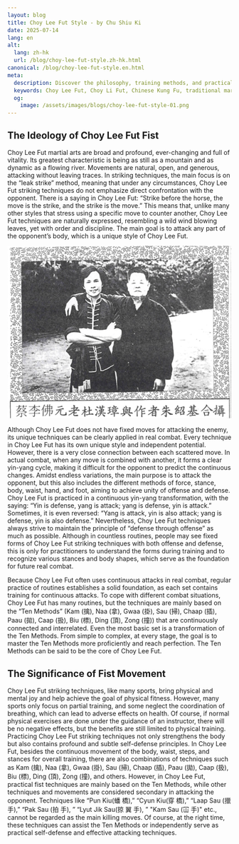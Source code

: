 ```yaml
---
layout: blog
title: Choy Lee Fut Style - by Chu Shiu Ki
date: 2025-07-14
lang: en
alt:
  lang: zh-hk
  url: /blog/choy-lee-fut-style.zh-hk.html
canonical: /blog/choy-lee-fut-style.en.html
meta:
  description: Discover the philosophy, training methods, and practical applications of Choy Lee Fut (蔡李佛) Kung Fu. Learn about the Ten Methods, martial arts principles, and the unique features of this traditional Chinese martial art as taught by Master Chu Siu Kee.
  keywords: Choy Lee Fut, Choy Li Fut, Chinese Kung Fu, traditional martial arts, Ten Methods, Chu Siu Ki, self-defense, kung fu philosophy, martial arts training, kung fu Sydney, Chinese martial arts, kung fu techniques, kung fu history, kung fu forms
  og: 
    image: /assets/images/blogs/choy-lee-fut-style-01.png
---
```



## The Ideology of Choy Lee Fut Fist

Choy Lee Fut martial arts are broad and profound, ever-changing and full of vitality. Its greatest characteristic is being as still as a mountain and as dynamic as a flowing river. Movements are natural, open, and generous, attacking without leaving traces. In striking techniques, the main focus is on the “leak strike” method, meaning that under any circumstances, Choy Lee Fut striking techniques do not emphasize direct confrontation with the opponent. There is a saying in Choy Lee Fut: “Strike before the horse, the move is the strike, and the strike is the move.” This means that, unlike many other styles that stress using a specific move to counter another, Choy Lee Fut techniques are naturally expressed, resembling a wild wind blowing leaves, yet with order and discipline. The main goal is to attack any part of the opponent’s body, which is a unique style of Choy Lee Fut.

<img src="/assets/images/blogs/choy-lee-fut-style-01.png" alt="Choy Lee Fut Grandmaster To Hon Cheung and author Chu Shiu Ki"  class="max-h-80 mx-auto rounded-lg shadow-lg"/>

Although Choy Lee Fut does not have fixed moves for attacking the enemy, its unique techniques can be clearly applied in real combat. Every technique in Choy Lee Fut has its own unique style and independent potential. However, there is a very close connection between each scattered move. In actual combat, when any move is combined with another, it forms a clear yin-yang cycle, making it difficult for the opponent to predict the continuous changes. Amidst endless variations, the main purpose is to attack the opponent, but this also includes the different methods of force, stance, body, waist, hand, and foot, aiming to achieve unity of offense and defense. Choy Lee Fut is practiced in a continuous yin-yang transformation, with the saying: “Yin is defense, yang is attack; yang is defense, yin is attack.” Sometimes, it is even reversed: “Yang is attack, yin is also attack; yang is defense, yin is also defense.” Nevertheless, Choy Lee Fut techniques always strive to maintain the principle of “defense through offense” as much as possible. Although in countless routines, people may see fixed forms of Choy Lee Fut striking techniques with both offense and defense, this is only for practitioners to understand the forms during training and to recognize various stances and body shapes, which serve as the foundation for future real combat.

Because Choy Lee Fut often uses continuous attacks in real combat, regular practice of routines establishes a solid foundation, as each set contains training for continuous attacks. To cope with different combat situations, Choy Lee Fut has many routines, but the techniques are mainly based on the “Ten Methods” (Kam (擒), Naa (拿), Gwaa (掛), Sau (掃), Chaap (插), Paau (拋), Caap (扱), Biu (標), Ding (頂), Zong (撞)) that are continuously connected and interrelated. Even the most basic set is a transformation of the Ten Methods. From simple to complex, at every stage, the goal is to master the Ten Methods more proficiently and reach perfection. The Ten Methods can be said to be the core of Choy Lee Fut.

## The Significance of Fist Movement

Choy Lee Fut striking techniques, like many sports, bring physical and mental joy and help achieve the goal of physical fitness. However, many sports only focus on partial training, and some neglect the coordination of breathing, which can lead to adverse effects on health. Of course, if normal physical exercises are done under the guidance of an instructor, there will be no negative effects, but the benefits are still limited to physical training. Practicing Choy Lee Fut striking techniques not only strengthens the body but also contains profound and subtle self-defense principles. In Choy Lee Fut, besides the continuous movement of the body, waist, steps, and stances for overall training, there are also combinations of techniques such as Kam (擒), Naa (拿), Gwaa (掛), Sau (掃), Chaap (插), Paau (拋), Caap (扱), Biu (標), Ding (頂), Zong (撞), and others. However, in Choy Lee Fut, practical fist techniques are mainly based on the Ten Methods, while other techniques and movements are considered secondary in attacking the opponent. Techniques like “Pun Kiu(蟠 橋),” “Cyun Kiu(穿 橋),” “Laap Sau (擸⼿),” “Pak Sau (拍 ⼿), ” “Lyut Jik Sau(掠 翼 ⼿), ” "Kam Sau (冚 ⼿)" etc., cannot be regarded as the main killing moves. Of course, at the right time, these techniques can assist the Ten Methods or independently serve as practical self-defense and effective attacking techniques.

